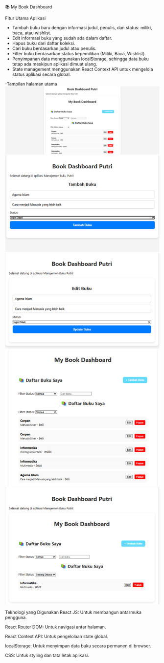 📚 My Book Dashboard

Fitur Utama Aplikasi

-  Tambah buku baru dengan informasi judul, penulis, dan status: miliki, baca, atau wishlist.
-  Edit informasi buku yang sudah ada dalam daftar.
-  Hapus buku dari daftar koleksi.
-  Cari buku berdasarkan judul atau penulis.
-  Filter buku berdasarkan status kepemilikan (Miliki, Baca, Wishlist).
-  Penyimpanan data menggunakan localStorage, sehingga data buku tetap ada meskipun aplikasi dimuat ulang.
-  State management menggunakan React Context API untuk mengelola status aplikasi secara global.

-Tampilan halaman utama
![Preview](./Gambar/gambar1.png)
![Preview](./Gambar/gambar2.png)
![Preview](./Gambar/gambar3.png)
![Preview](./Gambar/gambar4.png)
![Preview](./Gambar/gambar5.png)


Teknologi yang Digunakan
React JS: Untuk membangun antarmuka pengguna.

React Router DOM: Untuk navigasi antar halaman.

React Context API: Untuk pengelolaan state global.

localStorage: Untuk menyimpan data buku secara permanen di browser.

CSS: Untuk styling dan tata letak aplikasi.